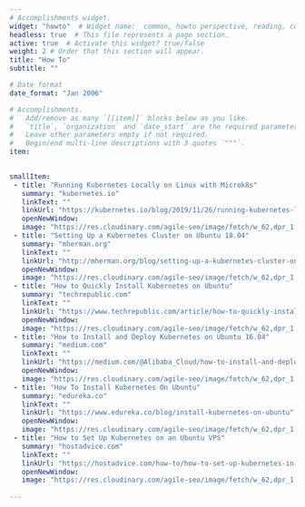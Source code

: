 ```yaml
---
# Accomplishments widget.
widget: "howto"  # Widget name:  common, howto perspective, reading, cd-with-jenkins-and-docker  etc
headless: true  # This file represents a page section.
active: true  # Activate this widget? true/false
weight: 2 # Order that this section will appear.
title: "How To"
subtitle: ""

# Date format
date_format: "Jan 2006"

# Accomplishments.
#   Add/remove as many `[[item]]` blocks below as you like.
#   `title`, `organization` and `date_start` are the required parameters.
#   Leave other parameters empty if not required.
#   Begin/end multi-line descriptions with 3 quotes `"""`.
item:
 

smallItem: 
 - title: "Running Kubernetes Locally on Linux with Microk8s"
   summary: "kubernetes.io"
   linkText: ""
   linkUrl: "https://kubernetes.io/blog/2019/11/26/running-kubernetes-locally-on-linux-with-microk8s/"
   openNewWindow: 
   image: "https://res.cloudinary.com/agile-seo/image/fetch/w_62,dpr_1.0,d_blank_am8gzx.png/https%3A%2F%2Flogo.clearbit.com%2Fkubernetes.io%3Fsize%3D250" 
 - title: "Setting Up a Kubernetes Cluster on Ubuntu 18.04"
   summary: "mherman.org"
   linkText: ""
   linkUrl: "http://mherman.org/blog/setting-up-a-kubernetes-cluster-on-ubuntu/"
   openNewWindow: 
   image: "https://res.cloudinary.com/agile-seo/image/fetch/w_62,dpr_1.0,d_blank_am8gzx.png/https%3A%2F%2Flogo.clearbit.com%2Fmherman.org%3Fsize%3D250" 
 - title: "How to Quickly Install Kubernetes on Ubuntu"
   summary: "techrepublic.com"
   linkText: ""
   linkUrl: "https://www.techrepublic.com/article/how-to-quickly-install-kubernetes-on-ubuntu/"
   openNewWindow: 
   image: "https://res.cloudinary.com/agile-seo/image/fetch/w_62,dpr_1.0,d_blank_am8gzx.png/https%3A%2F%2Flogo.clearbit.com%2Ftechrepublic.com%3Fsize%3D250" 
 - title: "How to Install and Deploy Kubernetes on Ubuntu 16.04"
   summary: "medium.com"
   linkText: ""
   linkUrl: "https://medium.com/@Alibaba_Cloud/how-to-install-and-deploy-kubernetes-on-ubuntu-16-04-6769fd1646db"
   openNewWindow: 
   image: "https://res.cloudinary.com/agile-seo/image/fetch/w_62,dpr_1.0,d_blank_am8gzx.png/https%3A%2F%2Flogo.clearbit.com%2Fmedium.com%3Fsize%3D250" 
 - title: "How To Install Kubernetes On Ubuntu"
   summary: "edureka.co"
   linkText: ""
   linkUrl: "https://www.edureka.co/blog/install-kubernetes-on-ubuntu"
   openNewWindow: 
   image: "https://res.cloudinary.com/agile-seo/image/fetch/w_62,dpr_1.0,d_blank_am8gzx.png/https%3A%2F%2Flogo.clearbit.com%2Fedureka.co%3Fsize%3D250" 
 - title: "How to Set Up Kubernetes on an Ubuntu VPS"
   summary: "hostadvice.com"
   linkText: ""
   linkUrl: "https://hostadvice.com/how-to/how-to-set-up-kubernetes-in-ubuntu/"
   openNewWindow: 
   image: "https://res.cloudinary.com/agile-seo/image/fetch/w_62,dpr_1.0,d_blank_am8gzx.png/https%3A%2F%2Flogo.clearbit.com%2Fhostadvice.com%3Fsize%3D250" 
   
---
```

